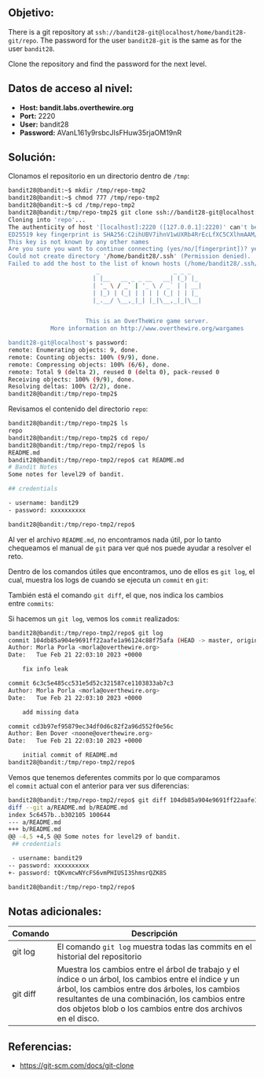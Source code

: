 ## Objetivo:
There is a git repository at `ssh://bandit28-git@localhost/home/bandit28-git/repo`. The password for the user `bandit28-git` is the same as for the user `bandit28`.

Clone the repository and find the password for the next level.

## Datos de acceso al nivel:
- **Host: bandit.labs.overthewire.org** 
- **Port:** 2220
- **User:** bandit28
- **Password:** AVanL161y9rsbcJIsFHuw35rjaOM19nR

## Solución:
Clonamos el repositorio en un directorio dentro de `/tmp`:

```bash
bandit28@bandit:~$ mkdir /tmp/repo-tmp2
bandit28@bandit:~$ chmod 777 /tmp/repo-tmp2
bandit28@bandit:~$ cd /tmp/repo-tmp2
bandit28@bandit:/tmp/repo-tmp2$ git clone ssh://bandit28-git@localhost:2220/home/bandit28-git/repo
Cloning into 'repo'...
The authenticity of host '[localhost]:2220 ([127.0.0.1]:2220)' can't be established.
ED25519 key fingerprint is SHA256:C2ihUBV7ihnV1wUXRb4RrEcLfXC5CXlhmAAM/urerLY.
This key is not known by any other names
Are you sure you want to continue connecting (yes/no/[fingerprint])? yes
Could not create directory '/home/bandit28/.ssh' (Permission denied).
Failed to add the host to the list of known hosts (/home/bandit28/.ssh/known_hosts).
                         _                     _ _ _
                        | |__   __ _ _ __   __| (_) |_
                        | '_ \ / _` | '_ \ / _` | | __|
                        | |_) | (_| | | | | (_| | | |_
                        |_.__/ \__,_|_| |_|\__,_|_|\__|


                      This is an OverTheWire game server.
            More information on http://www.overthewire.org/wargames

bandit28-git@localhost's password:
remote: Enumerating objects: 9, done.
remote: Counting objects: 100% (9/9), done.
remote: Compressing objects: 100% (6/6), done.
remote: Total 9 (delta 2), reused 0 (delta 0), pack-reused 0
Receiving objects: 100% (9/9), done.
Resolving deltas: 100% (2/2), done.
bandit28@bandit:/tmp/repo-tmp2$
```

Revisamos el contenido del directorio `repo`:

```bash
bandit28@bandit:/tmp/repo-tmp2$ ls
repo
bandit28@bandit:/tmp/repo-tmp2$ cd repo/
bandit28@bandit:/tmp/repo-tmp2/repo$ ls
README.md
bandit28@bandit:/tmp/repo-tmp2/repo$ cat README.md
# Bandit Notes
Some notes for level29 of bandit.

## credentials

- username: bandit29
- password: xxxxxxxxxx

bandit28@bandit:/tmp/repo-tmp2/repo$
```

Al ver el archivo `README.md`, no encontramos nada útil, por lo tanto chequeamos el manual de `git` para ver qué nos puede ayudar a resolver el reto.

Dentro de los comandos útiles que encontramos, uno de ellos es `git log`, el cual, muestra los logs de cuando se ejecuta un `commit` en `git`:

También está el comando `git diff`, el que, nos indica los cambios entre `commits`:

Si hacemos un `git log`, vemos los `commit` realizados:

```bash
bandit28@bandit:/tmp/repo-tmp2/repo$ git log
commit 104db85a904e9691ff22aafe1a96124c88f75afa (HEAD -> master, origin/master, origin/HEAD)
Author: Morla Porla <morla@overthewire.org>
Date:   Tue Feb 21 22:03:10 2023 +0000

    fix info leak

commit 6c3c5e485cc531e5d52c321587ce1103833ab7c3
Author: Morla Porla <morla@overthewire.org>
Date:   Tue Feb 21 22:03:10 2023 +0000

    add missing data

commit cd3b97ef95879ec34df0d6c82f2a96d552f0e56c
Author: Ben Dover <noone@overthewire.org>
Date:   Tue Feb 21 22:03:10 2023 +0000

    initial commit of README.md
bandit28@bandit:/tmp/repo-tmp2/repo$
```

Vemos que tenemos deferentes commits por lo que comparamos el `commit` actual con el anterior para ver sus diferencias: 

```bash
bandit28@bandit:/tmp/repo-tmp2/repo$ git diff 104db85a904e9691ff22aafe1a96124c88f75afa 6c3c5e485cc531e5d52c321587ce1103833ab7c3
diff --git a/README.md b/README.md
index 5c6457b..b302105 100644
--- a/README.md
+++ b/README.md
@@ -4,5 +4,5 @@ Some notes for level29 of bandit.
 ## credentials

 - username: bandit29
-- password: xxxxxxxxxx
+- password: tQKvmcwNYcFS6vmPHIUSI3ShmsrQZK8S

bandit28@bandit:/tmp/repo-tmp2/repo$
```

## Notas adicionales:
| Comando | Descripción |
| --- | --- |
| git log | El comando `git log` muestra todas las commits en el historial del repositorio |
| git diff | Muestra los cambios entre el árbol de trabajo y el índice o un árbol, los cambios entre el índice y un árbol, los cambios entre dos árboles, los cambios resultantes de una combinación, los cambios entre dos objetos blob o los cambios entre dos archivos en el disco. |

## Referencias:
- https://git-scm.com/docs/git-clone
